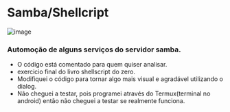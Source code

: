 # Samba/Shellcript
![image](https://user-images.githubusercontent.com/100159466/155352138-a4a9c753-cd23-4437-b967-da181256a1be.png)
### Automoção de alguns serviços do servidor samba.

- O código está comentado para quem quiser analisar.
- exercicio final do livro shellscript do zero.
- Modifiquei o código para tornar algo mais visual e agradável utilizando o dialog.
- Não cheguei a testar, pois programei através do Termux(terminal no android) então não cheguei a testar se realmente funciona.
